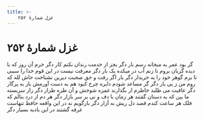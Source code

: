 ```yaml
---
title: >-
    غزل شمارهٔ ۲۵۲
---
```

# غزل شمارهٔ ۲۵۲

گر بود عمر به میخانه رسم بار دگر
بجز از خدمت رندان نکنم کار دگر
خرم آن روز که با دیده گریان بروم
تا زنم آب در میکده یک بار دگر
معرفت نیست در این قوم خدا را سببی
تا برم گوهر خود را به خریدار دگر
یار اگر رفت و حق صحبت دیرین نشناخت
حاش لله که روم من ز پی یار دگر
گر مساعد شودم دایره چرخ کبود
هم به دست آورمش باز به پرگار دگر
عافیت می طلبد خاطرم ار بگذارند
غمزه شوخش و آن طره طرار دگر
راز سربسته ما بین که به دستان گفتند
هر زمان با دف و نی بر سر بازار دگر
هر دم از درد بنالم که فلک هر ساعت
کندم قصد دل ریش به آزار دگر
بازگویم نه در این واقعه حافظ تنهاست
غرقه گشتند در این بادیه بسیار دگر
